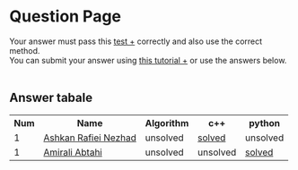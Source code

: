 # Question Page

Your answer must pass this
<a href='./test.md'>test +</a>
correctly and also use the correct method.
<br>
You can submit your answer using
<a href='https://github.com/EnAnsari/bcp-hsu/releases/download/3.0.0/teaching-submit-question.pdf'>this tutorial +</a>
or use the answers below.
<br><br>

## Answer tabale
<table>
  <tr>
    <th>Num</th>
    <th>Name</th>
    <th>Algorithm</th>
    <th>c++</th>
    <th>python</th>
  </tr>
  <tr>
    <td>1</td>
    <td>
        <a href='mailto:ashkanrafiei8003@gmail.com'>Ashkan Rafiei Nezhad</a>
    </td>
    <td>unsolved</td>
    <td>
        <a href='./4021277061/q2027.cpp'>solved</a>
    </td>
    <td>unsolved</td>
  </tr>
  <tr>
    <td>1</td>
    <td>
        <a href='mailto:seyedamirali83@gmail.com'>Amirali Abtahi</a>
    </td>
    <td>unsolved</td>
    <td>unsolved</td>
    <td>
        <a href='./4021277061/q2027.py'>solved</a>
    </td>
  </tr>
  <!-- <tr>
    <td>NUM_OF_ANSWER</td>
    <td>
        <a href='YOUR_GITHUB_USERNAME'>NAME_AND_FAMILY</a>
    </td>
    <td>unsolved</td>
    <td>unsolved</td>
    <td>unsolved</td>
  </tr> -->
</table>
  <!-- <td>
      <a href='./STUDENT_ID/FILE_NAME'>solved</a>
  </td> -->

